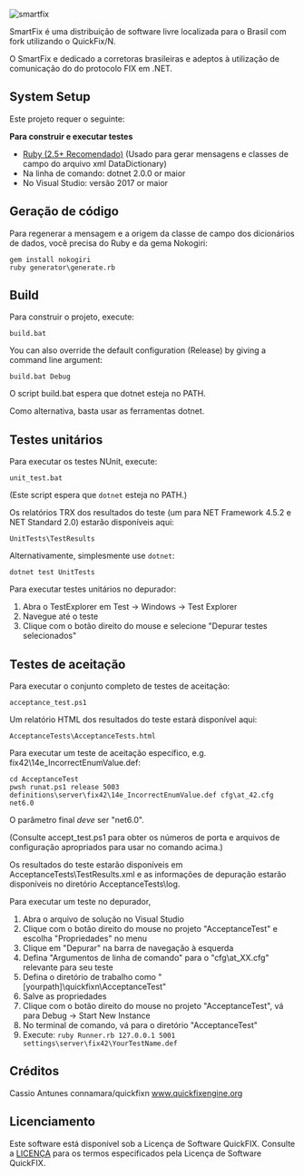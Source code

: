 ![smartfix](https://user-images.githubusercontent.com/27103177/221184058-f44cdc8d-0805-464c-b85a-b7e8ecae39a7.PNG)

SmartFix é uma distribuição de software livre localizada para o Brasil com fork utilizando o QuickFix/N.

O SmartFix e dedicado a corretoras brasileiras e adeptos à utilização de comunicação do do protocolo FIX em .NET. 


System Setup
------------
Este projeto requer o seguinte:

**Para construir e executar testes**

* [Ruby (2.5+ Recomendado)](http://rubyinstaller.org/) (Usado para gerar mensagens e classes de campo do arquivo xml DataDictionary)
* Na linha de comando: dotnet 2.0.0 or maior
* No Visual Studio: versão 2017 or maior

Geração de código
---------------
Para regenerar a mensagem e a origem da classe de campo dos dicionários de dados,
você precisa do Ruby e da gema Nokogiri:

```
gem install nokogiri
ruby generator\generate.rb
```

Build
-----
Para construir o projeto, execute:

```
build.bat
```

You can also override the default configuration (Release) by giving a command line argument:

```
build.bat Debug
```


O script build.bat espera que dotnet esteja no PATH.

Como alternativa, basta usar as ferramentas dotnet.

Testes unitários
----------
Para executar os testes NUnit, execute:

```
unit_test.bat
```

(Este script espera que `dotnet` esteja no PATH.)

Os relatórios TRX dos resultados do teste (um para NET Framework 4.5.2 e NET Standard 2.0) estarão disponíveis aqui:

```
UnitTests\TestResults
```

Alternativamente, simplesmente use `dotnet`:

```
dotnet test UnitTests
```

Para executar testes unitários no depurador:

1. Abra o TestExplorer em Test -> Windows -> Test Explorer
2. Navegue até o teste
3. Clique com o botão direito do mouse e selecione "Depurar testes selecionados"


Testes de aceitação
----------------
Para executar o conjunto completo de testes de aceitação:

```
acceptance_test.ps1
```

Um relatório HTML dos resultados do teste estará disponível aqui:

    AcceptanceTests\AcceptanceTests.html

Para executar um teste de aceitação específico, e.g. fix42\14e_IncorrectEnumValue.def:

```
cd AcceptanceTest
pwsh runat.ps1 release 5003 definitions\server\fix42\14e_IncorrectEnumValue.def cfg\at_42.cfg net6.0
```
O parâmetro final *deve* ser "net6.0".

(Consulte accept_test.ps1 para obter os números de porta e arquivos de configuração apropriados para usar no comando acima.)

Os resultados do teste estarão disponíveis em AcceptanceTests\TestResults.xml e
as informações de depuração estarão disponíveis no diretório AcceptanceTests\log.

Para executar um teste no depurador,

  1. Abra o arquivo de solução no Visual Studio
  2. Clique com o botão direito do mouse no projeto "AcceptanceTest" e escolha "Propriedades" no menu
  3. Clique em "Depurar" na barra de navegação à esquerda
  4. Defina "Argumentos de linha de comando" para o "cfg\at_XX.cfg" relevante para seu teste
  5. Defina o diretório de trabalho como "[yourpath]\quickfixn\AcceptanceTest"
  6. Salve as propriedades
  7. Clique com o botão direito do mouse no projeto "AcceptanceTest", vá para Debug -> Start New Instance
  8. No terminal de comando, vá para o diretório "AcceptanceTest"
  9. Execute: `ruby Runner.rb 127.0.0.1 5001 settings\server\fix42\YourTestName.def`

Créditos
-------

Cassio Antunes
connamara/quickfixn
www.quickfixengine.org


Licenciamento
---------

Este software está disponível sob a Licença de Software QuickFIX. Consulte a [LICENÇA](LICENÇA) para os termos especificados pela Licença de Software QuickFIX.

[1]: http://quickfixn.org/web/public/images/qfn-logo/QuickFIX-n_logo-small.png
